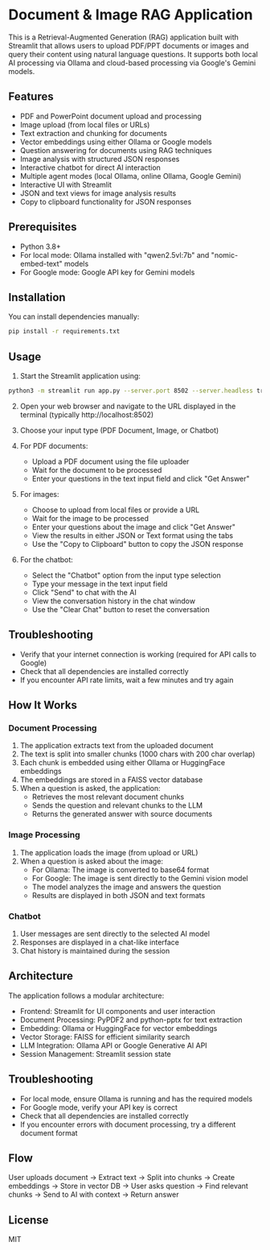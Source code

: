# Document & Image RAG Application

This is a Retrieval-Augmented Generation (RAG) application built with Streamlit that allows users to upload PDF/PPT
documents or images and query their content using natural language questions. It supports both local AI processing via
Ollama and cloud-based processing via Google's Gemini models.

## Features

- PDF and PowerPoint document upload and processing
- Image upload (from local files or URLs)
- Text extraction and chunking for documents
- Vector embeddings using either Ollama or Google models
- Question answering for documents using RAG techniques
- Image analysis with structured JSON responses
- Interactive chatbot for direct AI interaction
- Multiple agent modes (local Ollama, online Ollama, Google Gemini)
- Interactive UI with Streamlit
- JSON and text views for image analysis results
- Copy to clipboard functionality for JSON responses

## Prerequisites

- Python 3.8+
- For local mode: Ollama installed with "qwen2.5vl:7b" and "nomic-embed-text" models
- For Google mode: Google API key for Gemini models

## Installation

You can install dependencies manually:

```bash
pip install -r requirements.txt
```

## Usage

1. Start the Streamlit application using:

```bash
python3 -m streamlit run app.py --server.port 8502 --server.headless true
```

2. Open your web browser and navigate to the URL displayed in the terminal (typically http://localhost:8502)

3. Choose your input type (PDF Document, Image, or Chatbot)

4. For PDF documents:
    - Upload a PDF document using the file uploader
    - Wait for the document to be processed
    - Enter your questions in the text input field and click "Get Answer"

5. For images:
    - Choose to upload from local files or provide a URL
    - Wait for the image to be processed
    - Enter your questions about the image and click "Get Answer"
    - View the results in either JSON or Text format using the tabs
    - Use the "Copy to Clipboard" button to copy the JSON response

6. For the chatbot:
    - Select the "Chatbot" option from the input type selection
    - Type your message in the text input field
    - Click "Send" to chat with the AI
    - View the conversation history in the chat window
    - Use the "Clear Chat" button to reset the conversation


## Troubleshooting

- Verify that your internet connection is working (required for API calls to Google)
- Check that all dependencies are installed correctly
- If you encounter API rate limits, wait a few minutes and try again

## How It Works

### Document Processing

1. The application extracts text from the uploaded document
2. The text is split into smaller chunks (1000 chars with 200 char overlap)
3. Each chunk is embedded using either Ollama or HuggingFace embeddings
4. The embeddings are stored in a FAISS vector database
5. When a question is asked, the application:
    - Retrieves the most relevant document chunks
    - Sends the question and relevant chunks to the LLM
    - Returns the generated answer with source documents

### Image Processing

1. The application loads the image (from upload or URL)
2. When a question is asked about the image:
    - For Ollama: The image is converted to base64 format
    - For Google: The image is sent directly to the Gemini vision model
    - The model analyzes the image and answers the question
    - Results are displayed in both JSON and text formats

### Chatbot

1. User messages are sent directly to the selected AI model
2. Responses are displayed in a chat-like interface
3. Chat history is maintained during the session

## Architecture

The application follows a modular architecture:

- Frontend: Streamlit for UI components and user interaction
- Document Processing: PyPDF2 and python-pptx for text extraction
- Embedding: Ollama or HuggingFace for vector embeddings
- Vector Storage: FAISS for efficient similarity search
- LLM Integration: Ollama API or Google Generative AI API
- Session Management: Streamlit session state

## Troubleshooting

- For local mode, ensure Ollama is running and has the required models
- For Google mode, verify your API key is correct
- Check that all dependencies are installed correctly
- If you encounter errors with document processing, try a different document format

## Flow

User uploads document → Extract text → Split into chunks →
Create embeddings → Store in vector DB →
User asks question → Find relevant chunks →
Send to AI with context → Return answer

## License

MIT
